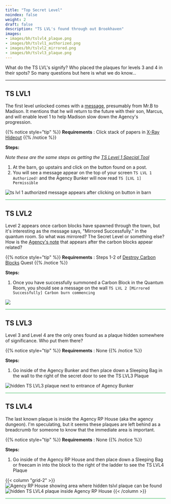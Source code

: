 ```yaml
---
title: "Top Secret Level"
noindex: false
weight: 2
draft: false
description: "TS LVL's found through out Brookhaven"
images: 
- images/bh/tslvl4_plaque.png
- images/bh/tslvl1_authorized.png
- images/bh/tslvl2_mirrored.png
- images/bh/tslvl3_plaque.png
---
```


What do the TS LVL's signify? Who placed the plaques for levels 3 and 4 in their spots? So many questions but here is what we do know...

---

## TS LVL1

The first level unlocked comes with a [message](casebook/notes/madison/#barn), presumably from Mr.B to Madison. It mentions that he will return to the future with their son, Marcus, and will enable level 1 to help Madison slow down the Agency's progression.

{{% notice style="tip" %}}
**Requirements** : Click stack of papers in [X-Ray Hideout](terminology/#x-ray-hideout)
{{% /notice %}}

**Steps:**

_Note these are the same steps as getting the [TS Level 1 Special Tool](lore/special_tools/ts_lvl1/)_

1. At the barn, go upstairs and click on the button found on a post.
1. You will see a message appear on the top of your screen `TS LVL 1 Authorized!` and the Agency Bunker will now read `TS [LVL 1] Permissible`

![ts lvl 1 authorized message appears after clicking on button in barn](/images/bh/tslvl1_authorized.png?width=400px)

<hr style="background-color: #28b44c" size=8>

## TS LVL2

Level 2 appears once carbon blocks have spawned through the town, but it's interesting as the message says, "Mirrored Successfully." in the quantum room. So what was mirrored? The Secret Level or something else? How is the [Agency's note](casebook/notes/agency/#quantum-room) that appears after the carbon blocks appear related?

{{% notice style="tip" %}}
**Requirements** : Steps 1-2 of [Destroy Carbon Blocks](lore/quests/destroy_carbon_blocks/) Quest
{{% /notice %}}

**Steps:**
1. Once you have successfully summoned a Carbon Block in the Quantum Room, you should see a message on the wall `TS LVL 2 [Mirrored Successfully] Carbon burn commencing`

![](/images/bh/tslvl2_mirrored.png?width=400px)

<hr style="background-color: #28b44c" size=8>

## TS LVL3

Level 3 and Level 4 are the only ones found as a plaque hidden somewhere of significance. Who put them there?

{{% notice style="tip" %}}
**Requirements** : None
{{% /notice %}}

**Steps:**
1. Go inside of the Agency Bunker and then place down a Sleeping Bag in the wall to the right of the secret door to see the TS LVL3 Plaque

![hidden TS LVL3 plaque next to entrance of Agency Bunker](/images/bh/tslvl3_plaque.png?width=400px)

<hr style="background-color: #28b44c" size=8>

## TS LVL4

The last known plaque is inside the Agency RP House (aka the agency dungeon). I'm speculating, but it seems these plaques are left behind as a breadcrumb for someone to know that the immediate area is important.

{{% notice style="tip" %}}
**Requirements** : None
{{% /notice %}}

**Steps:**
1. Go inside of the Agency RP House and then place down a Sleeping Bag or freecam in into the block to the right of the ladder to see the TS LVL4 Plaque

{{< column "grid-2" >}}
![Agency RP House showing area where hidden tslvl plaque can be found](/images/bh/tslvl4_hidden_in_block.png)
![hidden TS LVL4 plaque inside Agency RP House](/images/bh/tslvl4_plaque.png)
{{< /column >}}

<hr style="background-color: #28b44c" size=8>
